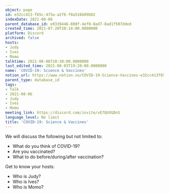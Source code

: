```yaml
---
object: page
id: e32cc413-f65c-475a-a2f6-f8a516b09b02
indexDate: 2021-08-06
parent_database_id: e9339446-880f-4ef0-8ad7-8ad1f507dded
created_time: 2021-07-20T20:14:00.0000000
platform: Discord
archived: false
hosts:
- Judy
- Ives
- Momo
talktime: 2021-08-06T20:30:00.0000000
last_edited_time: 2021-08-03T19:20:00.0000000
name: 'COVID-19: Science & Vaccines'
notion_url: https://www.notion.so/COVID-19-Science-Vaccines-e32cc413f65c475aa2f6f8a516b09b02
parent_type: database_id
tags:
- Talk
- 2021-08-06
- Judy
- Ives
- Momo
meeting_link: https://discord.com/invite/vE7QUXGDnS
language_level: No limit
title: 'COVID-19: Science & Vaccines'
---
```



We will discuss the following but not limited to:
   - What do you think of COVID-19?
   - Are you vaccinated?
   - What to do before/during/after vaccination?

Get to know your hosts:
   - Who is Judy?
   - Who is Ives?
   - Who is Momo?



